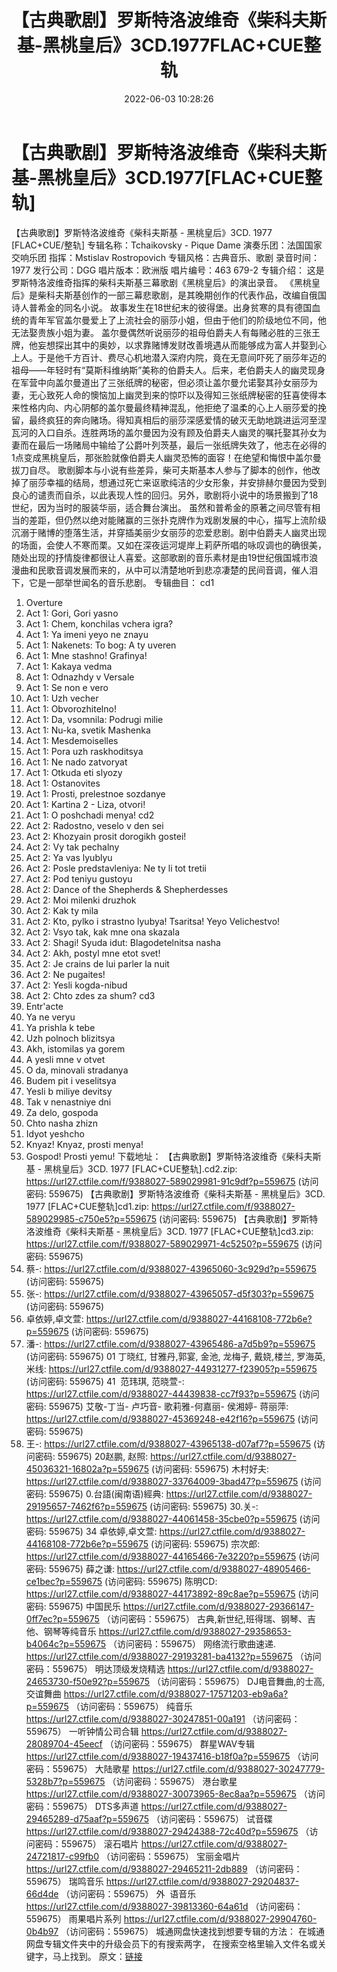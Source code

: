 ﻿---
title: 【古典歌剧】罗斯特洛波维奇《柴科夫斯基-黑桃皇后》3CD.1977FLAC+CUE整轨
date: 2022-06-03 10:28:26
categories: 外语音乐
tags: 外语音乐
---
# 【古典歌剧】罗斯特洛波维奇《柴科夫斯基-黑桃皇后》3CD.1977[FLAC+CUE整轨]

【古典歌剧】罗斯特洛波维奇《柴科夫斯基 - 黑桃皇后》3CD.
1977 [FLAC+CUE/整轨]
专辑名称：Tchaikovsky - Pique
Dame
演奏乐团：法国国家交响乐团
指挥：Mstislav
Rostropovich
专辑风格：古典音乐、歌剧
录音时间：1977
发行公司：DGG
唱片版本：欧洲版
唱片编号：463 679-2
专辑介绍：
这是罗斯特洛波维奇指挥的柴科夫斯基三幕歌剧《黑桃皇后》的演出录音。
《黑桃皇后》是柴科夫斯基创作的一部三幕悲歌剧，是其晚期创作的代表作品，改编自俄国诗人普希金的同名小说。
故事发生在18世纪末的彼得堡。出身贫寒的具有德国血统的青年军官盖尔曼爱上了上流社会的丽莎小姐，但由于他们的阶级地位不同，他无法娶贵族小姐为妻。
盖尔曼偶然听说丽莎的祖母伯爵夫人有每赌必胜的三张王牌，他妄想探出其中的奥妙，以求靠赌博发财改善境遇从而能够成为富人并娶到心上人。于是他千方百计、费尽心机地潜入深府内院，竟在无意间吓死了丽莎年迈的祖母——年轻时有“莫斯科维纳斯”美称的伯爵夫人。后来，老伯爵夫人的幽灵现身在军营中向盖尔曼道出了三张纸牌的秘密，但必须让盖尔曼允诺娶其孙女丽莎为妻，无心致死人命的懊恼加上幽灵到来的惊吓以及得知三张纸牌秘密的狂喜使得本来性格内向、内心阴郁的盖尔曼最终精神混乱，他拒绝了温柔的心上人丽莎爱的挽留，最终疯狂的奔向赌场。得知真相后的丽莎深感爱情的破灭无助地跳进运河至涅瓦河的入口自杀。连胜两场的盖尔曼因为没有顾及伯爵夫人幽灵的嘱托娶其孙女为妻而在最后一场赌局中输给了公爵叶列茨基，最后一张纸牌失效了，他志在必得的1点变成黑桃皇后，那张脸就像伯爵夫人幽灵恐怖的面容！在绝望和悔恨中盖尔曼拔刀自尽。
歌剧脚本与小说有些差异，柴可夫斯基本人参与了脚本的创作，他改掉了丽莎幸福的结局，想通过死亡来讴歌纯洁的少女形象，并安排赫尔曼因为受到良心的谴责而自杀，以此表现人性的回归。另外，歌剧将小说中的场景搬到了18世纪，因为当时的服装华丽，适合舞台演出。
虽然和普希金的原著之间尽管有相当的差距，但仍然以绝对能赌赢的三张扑克牌作为戏剧发展的中心，描写上流阶级沉溺于赌博的堕落生活，并穿插美丽少女丽莎的恋爱悲剧。剧中伯爵夫人幽灵出现的场面，会使人不寒而栗。又如在深夜运河堤岸上莉萨所唱的咏叹调也的确很美，随处出现的抒情旋律都很让人喜爱。这部歌剧的音乐素材是由19世纪俄国城市浪漫曲和民歌音调发展而来的，从中可以清楚地听到悲凉凄楚的民间音调，催人泪下，它是一部举世闻名的音乐悲剧。
专辑曲目：
cd1
01. Overture
02. Act 1: Gori, Gori
yasno
03. Act 1: Chem, konchilas
vchera igra?
04. Act 1: Ya imeni yeyo ne
znayu
05. Act 1: Nakenets: To bog: A
ty uveren
06. Act 1: Mne stashno!
Grafinya!
07. Act 1: Kakaya
vedma
08. Act 1: Odnazhdy v
Versale
09. Act 1: Se non e
vero
10. Act 1: Uzh
vecher
11. Act 1:
Obvorozhitelno!
12. Act 1: Da, vsomnila:
Podrugi milie
13. Act 1: Nu-ka, svetik
Mashenka
14. Act 1:
Mesdemoiselles
15. Act 1: Pora uzh
raskhoditsya
16. Act 1: Ne nado
zatvoryat
17. Act 1: Otkuda eti
slyozy
18. Act 1:
Ostanovites
19. Act 1: Prosti, prelestnoe
sozdanye
20. Act 1: Kartina 2 - Liza,
otvori!
21. Act 1: O poshchadi
menya!
cd2
01. Act 2: Radostno, veselo v
den sei
02. Act 2: Khozyain prosit
dorogikh gostei!
03. Act 2: Vy tak
pechalny
04. Act 2: Ya vas
lyublyu
05. Act 2: Posle
predstavleniya: Ne ty li tot tretii
06. Act 2: Pod teniyu
gustoyu
07. Act 2: Dance of the
Shepherds & Shepherdesses
08. Act 2: Moi milenki
druzhok
09. Act 2: Kak ty
mila
10. Act 2: Kto, pylko i
strastno lyubya! Tsaritsa! Yeyo Velichestvo!
11. Act 2: Vsyo tak, kak mne
ona skazala
12. Act 2: Shagi! Syuda idut:
Blagodetelnitsa nasha
13. Act 2: Akh, postyl mne etot
svet!
14. Act 2: Je crains de lui
parler la nuit
15. Act 2: Ne
pugaites!
16. Act 2: Yesli
kogda-nibud
17. Act 2: Chto zdes za
shum?
cd3
01. Entr'acte
02. Ya ne veryu
03. Ya prishla k
tebe
04. Uzh polnoch
blizitsya
05. Akh, istomilas ya
gorem
06. A yesli mne v
otvet
07. O da, minovali
stradanya
08. Budem pit i
veselitsya
09. Yesli b miliye
devitsy
10. Tak v nenastniye
dni
11. Za delo,
gospoda
12. Chto nasha
zhizn
13. Idyot yeshcho
14. Knyaz! Knyaz, prosti
menya!
15. Gospod! Prosti
yemu!
下载地址：
【古典歌剧】罗斯特洛波维奇《柴科夫斯基 - 黑桃皇后》3CD. 1977
[FLAC+CUE整轨].cd2.zip: https://url27.ctfile.com/f/9388027-589029981-91c9df?p=559675
(访问密码: 559675)
【古典歌剧】罗斯特洛波维奇《柴科夫斯基 - 黑桃皇后》3CD. 1977 [FLAC+CUE整轨]cd1.zip: https://url27.ctfile.com/f/9388027-589029985-c750e5?p=559675
(访问密码: 559675)
【古典歌剧】罗斯特洛波维奇《柴科夫斯基 - 黑桃皇后》3CD. 1977 [FLAC+CUE整轨]cd3.zip: https://url27.ctfile.com/f/9388027-589029971-4c5250?p=559675
(访问密码: 559675)
07. 蔡-: https://url27.ctfile.com/d/9388027-43965060-3c929d?p=559675
(访问密码: 559675)
03. 张-: https://url27.ctfile.com/d/9388027-43965057-d5f303?p=559675
(访问密码: 559675)
34. 卓依婷,卓文萱: https://url27.ctfile.com/d/9388027-44168108-772b6e?p=559675
(访问密码: 559675)
20. 潘-: https://url27.ctfile.com/d/9388027-43965486-a7d5b9?p=559675
(访问密码: 559675)
01 丁晓红, 甘雅丹,郭宴, 金池, 龙梅子, 戴娆,楼兰, 罗海英,米线: https://url27.ctfile.com/d/9388027-44931277-f23905?p=559675
(访问密码: 559675)
41  范玮琪, 范晓萱-: https://url27.ctfile.com/d/9388027-44439838-cc7f93?p=559675
(访问密码: 559675)
艾敬-丁当- 卢巧音- 歌莉雅-何嘉丽- 侯湘婷- 蒋丽萍: https://url27.ctfile.com/d/9388027-45369248-e42f16?p=559675
(访问密码: 559675)
11. 王-: https://url27.ctfile.com/d/9388027-43965138-d07af7?p=559675
(访问密码: 559675)
20赵鹏, 赵照: https://url27.ctfile.com/d/9388027-45036321-16802a?p=559675
(访问密码: 559675)
木村好夫: https://url27.ctfile.com/d/9388027-33764009-3bad47?p=559675
(访问密码: 559675)
0.台語(闽南语)經典: https://url27.ctfile.com/d/9388027-29195657-7462f6?p=559675
(访问密码: 559675)
30.关-: https://url27.ctfile.com/d/9388027-44061458-35cbe0?p=559675
(访问密码: 559675)
34 卓依婷,卓文萱: https://url27.ctfile.com/d/9388027-44168108-772b6e?p=559675
(访问密码: 559675)
宗次郎: https://url27.ctfile.com/d/9388027-44165466-7e3220?p=559675
(访问密码: 559675)
薛之谦: https://url27.ctfile.com/d/9388027-48905466-ce1bec?p=559675
(访问密码: 559675)
陈明CD: https://url27.ctfile.com/d/9388027-44173892-89c8ae?p=559675
(访问密码: 559675)
中国民乐
https://url27.ctfile.com/d/9388027-29366147-0ff7ec?p=559675
（访问密码：559675）
古典,新世纪,班得瑞、钢琴、吉他、钢琴等纯音乐
https://url27.ctfile.com/d/9388027-29358653-b4064c?p=559675
（访问密码：559675）
网络流行歌曲速递.
https://url27.ctfile.com/d/9388027-29193281-ba4132?p=559675
（访问密码：559675）
明达顶级发烧精选
https://url27.ctfile.com/d/9388027-24653730-f50e92?p=559675
（访问密码：559675）
DJ电音舞曲,的士高, 交谊舞曲
https://url27.ctfile.com/d/9388027-17571203-eb9a6a?p=559675
（访问密码：559675）
纯音乐
https://url27.ctfile.com/d/9388027-30247851-00a191
（访问密码：559675）
一听钟情公司合辑
https://url27.ctfile.com/d/9388027-28089704-45eecf
（访问密码：559675）
群星WAV专辑
https://url27.ctfile.com/d/9388027-19437416-b18f0a?p=559675
（访问密码：559675）
大陆歌星
https://url27.ctfile.com/d/9388027-30247779-5328b7?p=559675
（访问密码：559675）
港台歌星
https://url27.ctfile.com/d/9388027-30073965-8ec8aa?p=559675
（访问密码：559675）
DTS多声道
https://url27.ctfile.com/d/9388027-29465289-d75aaf?p=559675
（访问密码：559675）
试音碟
https://url27.ctfile.com/d/9388027-29424388-72c40d?p=559675
（访问密码：559675）
滚石唱片
https://url27.ctfile.com/d/9388027-24721817-c99fb0
（访问密码：559675）
宝丽金唱片
https://url27.ctfile.com/d/9388027-29465211-2db889
（访问密码：559675）
瑞鸣音乐
https://url27.ctfile.com/d/9388027-29204837-66d4de
（访问密码：559675）
外  语音乐
https://url27.ctfile.com/d/9388027-39813360-64a61d
（访问密码：559675）
雨果唱片系列
https://url27.ctfile.com/d/9388027-29904760-0b4b97
（访问密码：559675）
城通网盘快速找到想要专辑的方法：
在城通网盘专辑文件夹中的升级会员下的有搜索两字，
在搜索空格里输入文件名或关键字，马上找到。
原文：[链接](https://blog.sina.com.cn/s/blog_1647c7e7601030xm4.html)